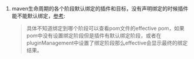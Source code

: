 1. maven生命周期的各个阶段默认绑定的插件和目标，没有声明绑定的时候插件能不能默认绑定，[参考](http://www.cnblogs.com/tannerBG/p/4235410.html):   
    > 具体不知道绑定到哪个阶段可以查看pom文件的effective pom，如果pom中没有设置绑定阶段但是插件有默认绑定阶段，或者在pluginManagement中设置了绑定阶段那么effective会显示最终的绑定结果。

